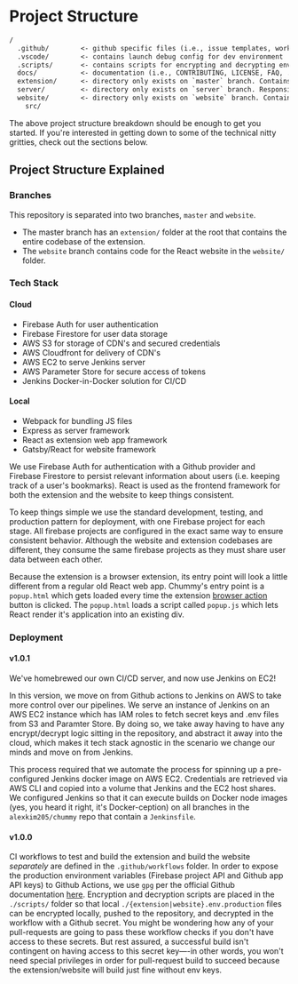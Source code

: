 # Project Structure

```txt
/
  .github/        <- github specific files (i.e., issue templates, workflow templates, ...)
  .vscode/        <- contains launch debug config for dev environment
  .scripts/       <- contains scripts for encrypting and decrypting env var's
  docs/           <- documentation (i.e., CONTRIBUTING, LICENSE, FAQ, ...)
  extension/      <- directory only exists on `master` branch. Contains files for extension web app.
  server/         <- directory only exists on `server` branch. Responsible for express server on AWS to serve website and extension assets
  website/        <- directory only exists on `website` branch. Contains files for extension launch website.
    src/

```

The above project structure breakdown should be enough to get you started. If you're interested in getting down to some of the technical nitty gritties, check out the sections below.

## Project Structure Explained

### Branches

This repository is separated into two branches, `master` and `website`.

- The master branch has an `extension/` folder at the root that contains the entire codebase of the extension.
- The `website` branch contains code for the React website in the `website/` folder.

### Tech Stack

#### Cloud

- Firebase Auth for user authentication
- Firebase Firestore for user data storage
- AWS S3 for storage of CDN's and secured credentials
- AWS Cloudfront for delivery of CDN's
- AWS EC2 to serve Jenkins server
- AWS Parameter Store for secure access of tokens
- Jenkins Docker-in-Docker solution for CI/CD

#### Local

- Webpack for bundling JS files
- Express as server framework
- React as extension web app framework
- Gatsby/React for website framework

We use Firebase Auth for authentication with a Github provider and Firebase Firestore to persist relevant information about users (i.e. keeping track of a user's bookmarks). React is used as the frontend framework for both the extension and the website to keep things consistent.

To keep things simple we use the standard development, testing, and production pattern for deployment, with one Firebase project for each stage. All firebase projects are configured in the exact same way to ensure consistent behavior. Although the website and extension codebases are different, they consume the same firebase projects as they must share user data between each other.

Because the extension is a browser extension, its entry point will look a little different from a regular old React web app. Chummy's entry point is a `popup.html` which gets loaded every time the extension [browser action](https://developer.mozilla.org/en-US/docs/Mozilla/Add-ons/WebExtensions/API/browserAction) button is clicked. The `popup.html` loads a script called `popup.js` which lets React render it's application into an existing div.

### Deployment

#### v1.0.1

We've homebrewed our own CI/CD server, and now use Jenkins on EC2!

In this version, we move on from Github actions to Jenkins on AWS to take more control over our pipelines. We serve an instance of Jenkins on an AWS EC2 instance which has IAM roles to fetch secret keys and .env files from S3 and Paramter Store. By doing so, we take away having to have any encrypt/decrypt logic sitting in the repository, and abstract it away into the cloud, which makes it tech stack agnostic in the scenario we change our minds and move on from Jenkins.

This process required that we automate the process for spinning up a pre-configured Jenkins docker image on AWS EC2. Credentials are retrieved via AWS CLI and copied into a volume that Jenkins and the EC2 host shares. We configured Jenkins so that it can execute builds on Docker node images (yes, you heard it right, it's Docker-ception) on all branches in the `alexkim205/chummy` repo that contain a `Jenkinsfile`.

#### v1.0.0

CI workflows to test and build the extension and build the website _separately_ are defined in the `.github/workflows` folder. In order to expose the production environment variables (Firebase project API and Github app API keys) to Github Actions, we use `gpg` per the official Github documentation [here](https://docs.github.com/en/free-pro-team@latest/actions/reference/encrypted-secrets#limits-for-secrets). Encryption and decryption scripts are placed in the `./scripts/` folder so that local `./{extension|website}.env.production` files can be encrypted locally, pushed to the repository, and decrypted in the workflow with a Github secret. You might be wondering how any of your pull-requests are going to pass these workflow checks if you don't have access to these secrets. But rest assured, a successful build isn't contingent on having access to this secret key—-in other words, you won't need special privileges in order for pull-request build to succeed because the extension/website will build just fine without env keys.
